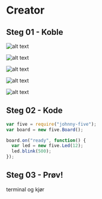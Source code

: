 # Creator

## Steg 01 - Koble
![alt text](https://github.com/vegardga/workshop/blob/master/jam/images/01_01.png "Arduino og koblingsbrett")

![alt text](https://github.com/vegardga/workshop/blob/master/jam/images/01_02.png "LED")

![alt text](https://github.com/vegardga/workshop/blob/master/jam/images/01_03.png "Motstand")

![alt text](https://github.com/vegardga/workshop/blob/master/jam/images/01_04.png "Jord")

![alt text](https://github.com/vegardga/workshop/blob/master/jam/images/01_05.png "GPIO")

## Steg 02 - Kode
```javascript
var five = require("johnny-five");
var board = new five.Board();

board.on("ready", function() {
  var led = new five.Led(12);
  led.blink(500);
});
```

## Steg 03 - Prøv!
terminal og kjør
